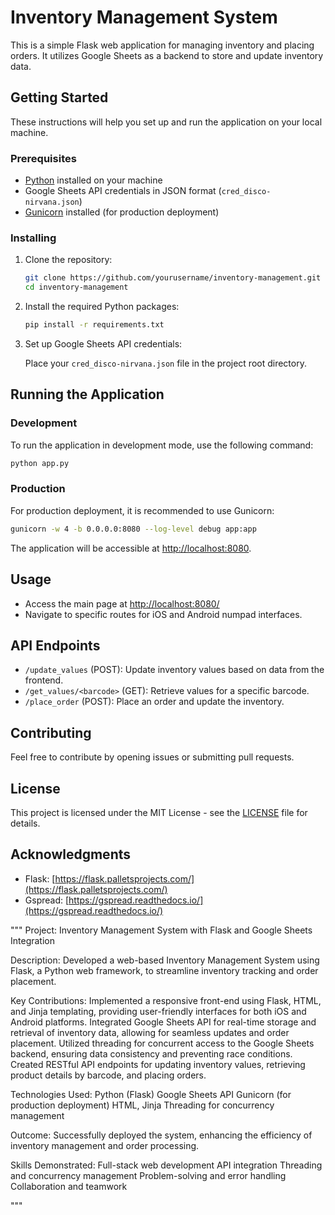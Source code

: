 # Inventory Management System

This is a simple Flask web application for managing inventory and placing orders. It utilizes Google Sheets as a backend to store and update inventory data.

## Getting Started

These instructions will help you set up and run the application on your local machine.

### Prerequisites

- [Python](https://www.python.org/) installed on your machine
- Google Sheets API credentials in JSON format (`cred_disco-nirvana.json`)
- [Gunicorn](https://gunicorn.org/) installed (for production deployment)

### Installing

1. Clone the repository:

   ```bash
   git clone https://github.com/yourusername/inventory-management.git
   cd inventory-management
   ```

2. Install the required Python packages:

   ```bash
   pip install -r requirements.txt
   ```

3. Set up Google Sheets API credentials:

   Place your `cred_disco-nirvana.json` file in the project root directory.

## Running the Application

### Development

To run the application in development mode, use the following command:

```bash
python app.py
```

### Production

For production deployment, it is recommended to use Gunicorn:

```bash
gunicorn -w 4 -b 0.0.0.0:8080 --log-level debug app:app
```

The application will be accessible at [http://localhost:8080](http://localhost:8080).

## Usage

- Access the main page at [http://localhost:8080/](http://localhost:8080/)
- Navigate to specific routes for iOS and Android numpad interfaces.

## API Endpoints

- `/update_values` (POST): Update inventory values based on data from the frontend.
- `/get_values/<barcode>` (GET): Retrieve values for a specific barcode.
- `/place_order` (POST): Place an order and update the inventory.

## Contributing

Feel free to contribute by opening issues or submitting pull requests.

## License

This project is licensed under the MIT License - see the [LICENSE](LICENSE) file for details.

## Acknowledgments

- Flask: [https://flask.palletsprojects.com/](https://flask.palletsprojects.com/)
- Gspread: [https://gspread.readthedocs.io/](https://gspread.readthedocs.io/)

"""
Project: Inventory Management System with Flask and Google Sheets Integration

 Description:
 Developed a web-based Inventory Management System using Flask, a Python web framework, to streamline inventory tracking and order placement.

 Key Contributions:
     Implemented a responsive front-end using Flask, HTML, and Jinja templating, providing user-friendly interfaces for both iOS and Android platforms.
     Integrated Google Sheets API for real-time storage and retrieval of inventory data, allowing for seamless updates and order placement.
     Utilized threading for concurrent access to the Google Sheets backend, ensuring data consistency and preventing race conditions.
     Created RESTful API endpoints for updating inventory values, retrieving product details by barcode, and placing orders.

 Technologies Used:
     Python (Flask)
     Google Sheets API
     Gunicorn (for production deployment)
     HTML, Jinja
     Threading for concurrency management

 Outcome:
 Successfully deployed the system, enhancing the efficiency of inventory management and order processing.

 Skills Demonstrated:
     Full-stack web development
     API integration
     Threading and concurrency management
     Problem-solving and error handling
     Collaboration and teamwork

"""

